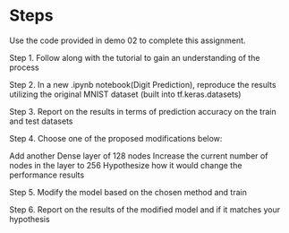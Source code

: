 # Steps 

Use the code provided in demo 02 to complete this assignment.

Step 1. Follow along with the tutorial to gain an understanding of the process

Step 2. In a new .ipynb notebook(Digit Prediction), reproduce the results utilizing the original MNIST dataset (built into tf.keras.datasets)

Step 3. Report on the results in terms of prediction accuracy on the train and test datasets

Step 4. Choose one of the proposed modifications below:

Add another Dense layer of 128 nodes
Increase the current number of nodes in the layer to 256
Hypothesize how it would change the performance results

Step 5. Modify the model based on the chosen method and train

Step 6. Report on the results of the modified model and if it matches your hypothesis
